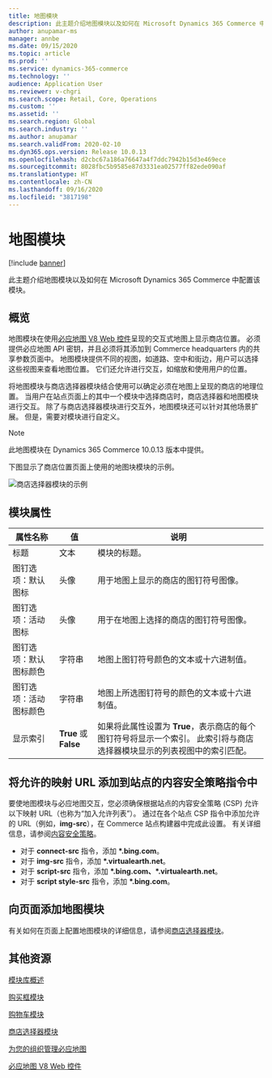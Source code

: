 ```yaml
---
title: 地图模块
description: 此主题介绍地图模块以及如何在 Microsoft Dynamics 365 Commerce 中配置该模块。
author: anupamar-ms
manager: annbe
ms.date: 09/15/2020
ms.topic: article
ms.prod: ''
ms.service: dynamics-365-commerce
ms.technology: ''
audience: Application User
ms.reviewer: v-chgri
ms.search.scope: Retail, Core, Operations
ms.custom: ''
ms.assetid: ''
ms.search.region: Global
ms.search.industry: ''
ms.author: anupamar
ms.search.validFrom: 2020-02-10
ms.dyn365.ops.version: Release 10.0.13
ms.openlocfilehash: d2cbc67a186a76647a4f7ddc7942b15d3e469ece
ms.sourcegitcommit: 8028fbc5b9585e87d3331ea02577ff82ede090af
ms.translationtype: HT
ms.contentlocale: zh-CN
ms.lasthandoff: 09/16/2020
ms.locfileid: "3817198"
---
```

# <a name="map-module"></a>地图模块

[!include [banner](includes/banner.md)]


此主题介绍地图模块以及如何在 Microsoft Dynamics 365 Commerce 中配置该模块。

## <a name="overview"></a>概览

地图模块在使用[必应地图 V8 Web 控件](https://docs.microsoft.com/bingmaps/v8-web-control/)呈现的交互式地图上显示商店位置。 必须提供必应地图 API 密钥，并且必须将其添加到 Commerce headquarters 内的共享参数页面中。 地图模块提供不同的视图，如道路、空中和街边，用户可以选择这些视图来查看地图位置。 它们还允许进行交互，如缩放和使用用户的位置。

将地图模块与商店选择器模块结合使用可以确定必须在地图上呈现的商店的地理位置。 当用户在站点页面上的其中一个模块中选择商店时，商店选择器和地图模块进行交互。 除了与商店选择器模块进行交互外，地图模块还可以针对其他场景扩展。 但是，需要对模块进行自定义。

> [!NOTE]
> 此地图模块在 Dynamics 365 Commerce 10.0.13 版本中提供。

下图显示了商店位置页面上使用的地图块模块的示例。

![商店选择器模块的示例](./media/ecommerce-Storelocator.PNG)

## <a name="module-properties"></a>模块属性

| 属性名称             | 值                 | 说明 |
|---------------------------|-----------------------|-------------|
| 标题 | 文本 | 模块的标题。 |
| 图钉选项：默认图标 | 头像 | 用于地图上显示的商店的图钉符号图像。 |
| 图钉选项：活动图标 | 头像 | 用于在地图上选择的商店的图钉符号图像。 |
| 图钉选项：默认图标颜色 | 字符串 | 地图上图钉符号颜色的文本或十六进制值。 |
| 图钉选项：活动图标颜色 | 字符串 | 地图上所选图钉符号的颜色的文本或十六进制值。 |
| 显示索引 | **True** 或 **False** | 如果将此属性设置为 **True**，表示商店的每个图钉符号将显示一个索引。 此索引将与商店选择器模块显示的列表视图中的索引匹配。 |

## <a name="add-allowed-mapping-urls-to-a-sites-content-security-policy-directives"></a>将允许的映射 URL 添加到站点的内容安全策略指令中

要使地图模块与必应地图交互，您必须确保根据站点的内容安全策略 (CSP) 允许以下映射 URL（也称为“加入允许列表”）。 通过在各个站点 CSP 指令中添加允许的 URL（例如，**img-src**），在 Commerce 站点构建器中完成此设置。 有关详细信息，请参阅[内容安全策略](manage-csp.md)。 

- 对于 **connect-src** 指令，添加 **&#42;.bing.com**。
- 对于 **img-src** 指令，添加 **&#42;.virtualearth.net**。
- 对于 **script-src** 指令，添加 **&#42;.bing.com、&#42;.virtualearth.net**。
- 对于 **script style-src** 指令，添加 **&#42;.bing.com**。

## <a name="add-a-map-module-to-a-page"></a>向页面添加地图模块

有关如何在页面上配置地图模块的详细信息，请参阅[商店选择器模块](store-selector.md)。 
 
## <a name="additional-resources"></a>其他资源

[模块库概述](starter-kit-overview.md)

[购买框模块](add-buy-box.md)

[购物车模块](add-cart-module.md)

[商店选择器模块](store-selector.md)

[为您的组织管理必应地图](./dev-itpro/manage-bing-maps.md)

[必应地图 V8 Web 控件](https://docs.microsoft.com/bingmaps/v8-web-control/)
